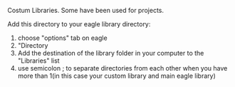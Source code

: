 Costum Libraries. Some have been used for projects. 

Add this directory to your eagle library directory:
  1. choose "options" tab on eagle
  2. "Directory
  3. Add the destination of the library folder in your computer to the "Libraries" list
  4. use semicolon ; to separate directories from each other when you have more than 1(in this case your custom library and main eagle    library)
